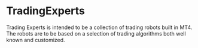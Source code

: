 # TradingExperts

Trading Experts is intended to be a collection of trading robots built in MT4. The robots are to be based on a selection of trading algorithms both well known and customized.
